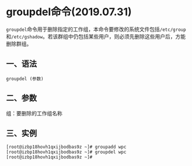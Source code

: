 # groupdel命令(2019.07.31)

`groupdel`命令用于删除指定的工作组，本命令要修改的系统文件包括`/etc/group`和`/etc/gshadow`。若该群组中仍包括某些用户，则必须先删除这些用户后，方能删除群组。

## 一、语法

`groupdel (参数)`

## 二、参数

组：要删除的工作组名称

## 三、实例

```
[root@izbp18hovh1qxijbodbas9z ~]# groupadd wpc
[root@izbp18hovh1qxijbodbas9z ~]# groupdel wpc
[root@izbp18hovh1qxijbodbas9z ~]# 
```